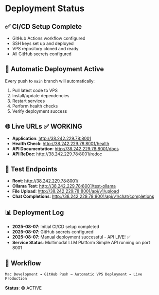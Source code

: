 # Deployment Status

## ✅ CI/CD Setup Complete

- GitHub Actions workflow configured
- SSH keys set up and deployed
- VPS repository cloned and ready
- All GitHub secrets configured

## 🚀 Automatic Deployment Active

Every push to `main` branch will automatically:
1. Pull latest code to VPS
2. Install/update dependencies
3. Restart services
4. Perform health checks
5. Verify deployment success

## 🌐 Live URLs ✅ WORKING

- **Application**: http://38.242.229.78:8001
- **Health Check**: http://38.242.229.78:8001/health
- **API Documentation**: http://38.242.229.78:8001/docs
- **API ReDoc**: http://38.242.229.78:8001/redoc

## 🧪 Test Endpoints
- **Root**: http://38.242.229.78:8001/
- **Ollama Test**: http://38.242.229.78:8001/test-ollama
- **File Upload**: http://38.242.229.78:8001/api/v1/upload
- **Chat Completions**: http://38.242.229.78:8001/api/v1/chat/completions

## 📊 Deployment Log

- **2025-08-07**: Initial CI/CD setup completed
- **2025-08-07**: GitHub secrets configured  
- **2025-08-07**: Manual deployment successful - API LIVE! ✅
- **Service Status**: Multimodal LLM Platform Simple API running on port 8001

## 🔄 Workflow

```
Mac Development → GitHub Push → Automatic VPS Deployment → Live Production
```

**Status**: 🟢 ACTIVE